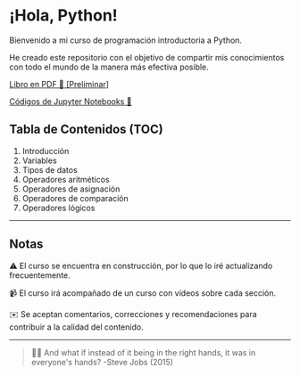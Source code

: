 # ¡Hola, Python!

Bienvenido a mi curso de programación introductoria a Python.

He creado este repositorio con el objetivo de compartir mis conocimientos con todo el mundo de la manera más efectiva posible.

[Libro en PDF 📓 [Preliminar]](https://github.com/damoib95/hola-python/blob/main/libro/_book/¡Hola%2C-Python!.pdf)

[Códigos de Jupyter Notebooks 🐍](https://github.com/damoib95/hola-python/tree/main/codigos)

## Tabla de Contenidos (TOC)
1. Introducción
2. Variables
3. Tipos de datos
4. Operadores aritméticos
5. Operadores de asignación
6. Operadores de comparación
7. Operadores lógicos

---
## Notas

⚠️ El curso se encuentra en construcción, por lo que lo iré actualizando frecuentemente. 

📹 El curso irá acompañado de un curso con vídeos sobre cada sección.

✉️ Se aceptan comentarios, correcciones y recomendaciones para contribuir a la calidad del contenido.

---
> 🙌🏻 And what if instead of it being in the right hands, it was in everyone's hands? -Steve Jobs (2015)
